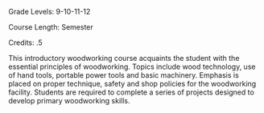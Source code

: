 Grade Levels: 9-10-11-12

Course Length: Semester

Credits: .5

This introductory woodworking course acquaints the student with the essential principles of woodworking. Topics include wood technology, use of hand tools, portable power tools and basic machinery. Emphasis is placed on proper technique, safety and shop policies for the woodworking facility. Students are required to complete a series of projects designed to develop primary woodworking skills.